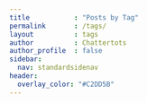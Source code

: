 ```yaml
---
title           : "Posts by Tag"
permalink       : /tags/
layout          : tags
author          : Chattertots
author_profile  : false
sidebar:
  nav: standardsidenav
header:
  overlay_color: "#C2DD5B"
---
```


